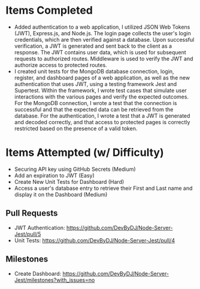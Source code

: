 # Items Completed
- Added authentication to a web application, I utilized JSON Web Tokens (JWT), Express.js, and Node.js. The login page collects the user's login credentials, which are then verified against a database. Upon successful verification, a JWT is generated and sent back to the client as a response. The JWT contains user data, which is used for subsequent requests to authorized routes. Middleware is used to verify the JWT and authorize access to protected routes.
- I created unit tests for the MongoDB database connection, login, register, and dashboard pages of a web application, as well as the new authentication that uses JWT, using a testing framework Jest and Supertest. Within the framework, I wrote test cases that simulate user interactions with the various pages and verify the expected outcomes. For the MongoDB connection, I wrote a test that the connection is successful and that the expected data can be retrieved from the database. For the authentication, I wrote a test that a JWT is generated and decoded correctly, and that access to protected pages is correctly restricted based on the presence of a valid token.

# Items Attempted (w/ Difficulty)
- Securing API key using GitHub Secrets (Medium)
- Add an expiration to JWT (Easy)
- Create New Unit Tests for Dashboard (Hard)
- Access a user's database entry to retrieve their First and Last name and display it on the Dashboard (Medium)

## Pull Requests
- JWT Authentication: https://github.com/DevByDJ/Node-Server-Jest/pull/5
- Unit Tests: https://github.com/DevByDJ/Node-Server-Jest/pull/4

## Milestones
- Create Dashboard: https://github.com/DevByDJ/Node-Server-Jest/milestones?with_issues=no
